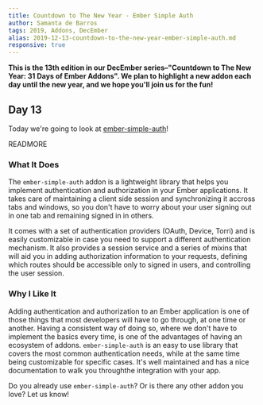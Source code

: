 ```yaml
---
title: Countdown to The New Year - Ember Simple Auth
author: Samanta de Barros
tags: 2019, Addons, DecEmber
alias: 2019-12-13-countdown-to-the-new-year-ember-simple-auth.md
responsive: true
---
```


**This is the 13th edition in our DecEmber series–"Countdown to The New Year: 31 Days of Ember Addons". We plan to highlight a new addon each day until the new year, and we hope you'll join us for the fun!**

## Day 13

Today we're going to look at [ember-simple-auth](https://github.com/simplabs/ember-simple-auth)!

READMORE

### What It Does

The `ember-simple-auth` addon is a lightweight library that helps you implement authentication and authorization in your Ember applications. It takes care of maintaining a client side session and synchronizing it accross tabs and windows, so you don't have to worry about your user signing out in one tab and remaining signed in in others.

It comes with a set of authentication providers (OAuth, Device, Torri) and is easily customizable in case you need to support a different authentication mechanism. It also provides a session service and a series of mixins that will aid you in adding authorization information to your requests, defining which routes should be accessible only to signed in users, and controlling the user session.

### Why I Like It

Adding authentication and authorization to an Ember application is one of those things that most developers will have to go through, at one time or another. Having a consistent way of doing so, where we don't have to implement the basics every time, is one of the advantages of having an ecosystem of addons. `ember-simple-auth` is an easy to use library that covers the most common authentication needs, while at the same time being customizable for specific cases. It's well maintained and has a nice documentation to walk you throughthe integration with your app.

Do you already use `ember-simple-auth`? Or is there any other addon you love? Let us know!
